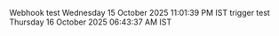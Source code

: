 Webhook test Wednesday 15 October 2025 11:01:39 PM IST
trigger test Thursday 16 October 2025 06:43:37 AM IST
